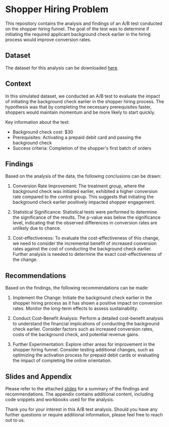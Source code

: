 # Shopper Hiring Problem

This repository contains the analysis and findings of an A/B test conducted on the shopper hiring funnel. The goal of the test was to determine if initiating the required applicant background check earlier in the hiring process would improve conversion rates.

## Dataset
The dataset for this analysis can be downloaded [here](https://github.com/Shaiilolo/OCT_3_AB_TEST/blob/main/application.csv).

## Context
In this simulated dataset, we conducted an A/B test to evaluate the impact of initiating the background check earlier in the shopper hiring process. The hypothesis was that by completing the necessary prerequisites faster, shoppers would maintain momentum and be more likely to start quickly.

Key information about the test:
- Background check cost: $30
- Prerequisites: Activating a prepaid debit card and passing the background check
- Success criteria: Completion of the shopper's first batch of orders

## Findings

Based on the analysis of the data, the following conclusions can be drawn:

1. Conversion Rate Improvement: The treatment group, where the background check was initiated earlier, exhibited a higher conversion rate compared to the control group. This suggests that initiating the background check earlier positively impacted shopper engagement.

2. Statistical Significance: Statistical tests were performed to determine the significance of the results. The p-value was below the significance level, indicating that the observed differences in conversion rates are unlikely due to chance.

3. Cost-effectiveness: To evaluate the cost-effectiveness of this change, we need to consider the incremental benefit of increased conversion rates against the cost of conducting the background check earlier. Further analysis is needed to determine the exact cost-effectiveness of the change.

## Recommendations

Based on the findings, the following recommendations can be made:

1. Implement the Change: Initiate the background check earlier in the shopper hiring process as it has shown a positive impact on conversion rates. Monitor the long-term effects to assess sustainability.

2. Conduct Cost-Benefit Analysis: Perform a detailed cost-benefit analysis to understand the financial implications of conducting the background check earlier. Consider factors such as increased conversion rates, costs of the background check, and potential revenue gains.

3. Further Experimentation: Explore other areas for improvement in the shopper hiring funnel. Consider testing additional changes, such as optimizing the activation process for prepaid debit cards or evaluating the impact of completing the online orientation.

## Slides and Appendix

Please refer to the attached [slides](https://github.com/Shaiilolo/AB_TEST/blob/main/ds_instacart_ppt_solution_6_pages.pdf) for a summary of the findings and recommendations. The appendix contains additional content, including code snippets and workbooks used for the analysis.

Thank you for your interest in this A/B test analysis. Should you have any further questions or require additional information, please feel free to reach out to us.
